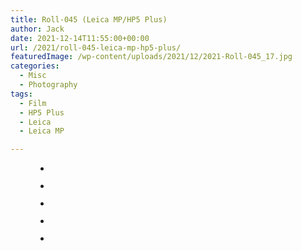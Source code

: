 ```yaml
---
title: Roll-045 (Leica MP/HP5 Plus)
author: Jack
date: 2021-12-14T11:55:00+00:00
url: /2021/roll-045-leica-mp-hp5-plus/
featuredImage: /wp-content/uploads/2021/12/2021-Roll-045_17.jpg
categories:
  - Misc
  - Photography
tags:
  - Film
  - HP5 Plus
  - Leica
  - Leica MP

---
```

 <figure class="wp-container-2 wp-block-gallery-624ad308214b2 wp-block-gallery columns-3 is-cropped">

<ul class="blocks-gallery-grid">
  <li class="blocks-gallery-item">
    <figure><a href="http://baty.net/?attachment_id=2330"><img src="http://baty.net/wp-content/uploads/2021/12/2021-Roll-045_02.jpg" alt="" data-id="2330" data-full-url="http://baty.net/wp-content/uploads/2021/12/2021-Roll-045_02.jpg" data-link="http://baty.net/?attachment_id=2330" class="wp-image-2330" /></a></figure>
  </li>
  <li class="blocks-gallery-item">
    <figure><a href="http://baty.net/?attachment_id=2331"><img src="http://baty.net/wp-content/uploads/2021/12/2021-Roll-045_07.jpg" alt="" data-id="2331" data-full-url="http://baty.net/wp-content/uploads/2021/12/2021-Roll-045_07.jpg" data-link="http://baty.net/?attachment_id=2331" class="wp-image-2331" /></a></figure>
  </li>
  <li class="blocks-gallery-item">
    <figure><a href="http://baty.net/?attachment_id=2332"><img src="http://baty.net/wp-content/uploads/2021/12/2021-Roll-045_17-1.jpg" alt="" data-id="2332" data-full-url="http://baty.net/wp-content/uploads/2021/12/2021-Roll-045_17-1.jpg" data-link="http://baty.net/?attachment_id=2332" class="wp-image-2332" /></a></figure>
  </li>
  <li class="blocks-gallery-item">
    <figure><a href="http://baty.net/?attachment_id=2334"><img src="http://baty.net/wp-content/uploads/2021/12/2021-Roll-045_29.jpg" alt="" data-id="2334" data-full-url="http://baty.net/wp-content/uploads/2021/12/2021-Roll-045_29.jpg" data-link="http://baty.net/?attachment_id=2334" class="wp-image-2334" /></a></figure>
  </li>
  <li class="blocks-gallery-item">
    <figure><a href="http://baty.net/?attachment_id=2335"><img src="http://baty.net/wp-content/uploads/2021/12/2021-Roll-045_32.jpg" alt="" data-id="2335" data-full-url="http://baty.net/wp-content/uploads/2021/12/2021-Roll-045_32.jpg" data-link="http://baty.net/?attachment_id=2335" class="wp-image-2335" /></a></figure>
  </li>
</ul></figure>